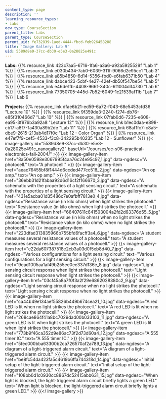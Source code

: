 ```yaml
---
content_type: page
description: ''
learning_resource_types:
- Labs
ocw_type: CourseSection
parent_title: Labs
parent_type: CourseSection
parent_uid: fe732839-1aed-4444-fbcd-feb926458288
title: 'Image Gallery: Lab 9'
uid: 5589d8e9-37cc-db30-e5e3-0a28025e491c
---
```


**Labs:** {{% resource_link 423c7aa5-6716-1fa6-a3a6-a92a5925529f "Lab 1" %}} | {{% resource_link e030b434-7ab0-6039-311f-9066d2e95cc1 "Lab 3" %}} | {{% resource_link a85b4850-6d14-5356-fbd0-e6fab6371b50 "Lab 4" %}} | {{% resource_link dabce423-5cbf-4e27-42ef-db50f547be54 "Lab 5" %}} | {{% resource_link e46de1fb-4408-966f-340c-6f1004d34730 "Lab 6" %}} | {{% resource_link 77350705-445d-7b52-6049-1c21539af11b "Lab 7" %}} | Lab 9

**Projects:** {{% resource_link dfae6b21-ed59-6a72-f043-68e5453cfd36 "Lecture 10" %}} | {{% resource_link 9f359de3-2240-f274-db76-e85f310466d7 "Lab 10" %}} | {{% resource_link 07fab0d6-7235-e608-ea95-3f976b3a92a8 "Lecture 12" %}} | {{% resource_link b1ec0daa-e898-cb17-a8f7-1a430a89b2de "Lab 11" %}} | {{% resource_link 68af1fc7-c8a5-dbe9-2615-213ab4d17f0c "Lab 12 - Color Organ" %}} | {{% resource_link e47ef7f9-cef5-4533-f3c8-342295b40235 "Lab 12 - Sunflower" %}}
{{< image-gallery id="5589d8e9-37cc-db30-e5e3-0a28025e491c_nanogallery2" baseUrl="/courses/ec-s06-practical-electronics-fall-2004/" >}}
{{< image-gallery-item href="8a50e0598e3067995f4aa76c24e95c97_1.jpg" data-ngdesc="A photocell." text="A photocell." >}}
{{< image-gallery-item href="aeac76455bf8f1444d6ccded477cc518_2.jpg" data-ngdesc="An op amp." text="An op amp." >}}
{{< image-gallery-item href="36ebb31d21fabaa92d6d16cf2f166670_3.jpg" data-ngdesc="A schematic with the properties of a light sensing circuit." text="A schematic with the properties of a light sensing circuit." >}}
{{< image-gallery-item href="431e5acba01d35486c7e0afbff7813e0_4.jpg" data-ngdesc="Resistance value (in kilo ohms) when light strikes the photocell." text="Resistance value (in kilo ohms) when light strikes the photocell." >}}
{{< image-gallery-item href="66407611c641503004a2fd2d63376d55_5.jpg" data-ngdesc="Resistance value (in kilo ohms) when no light strikes the photocell." text="Resistance value (in kilo ohms) when no light strikes the photocell." >}}
{{< image-gallery-item href="223dfad313835966b755bfd6facff3a4_6.jpg" data-ngdesc="A student measures several resistance values of a photocell." text="A student measures several resistance values of a photocell." >}}
{{< image-gallery-item href="e22da607387518e2cb3a03d0f5eb8d40_7.jpg" data-ngdesc="Various configurations for a light sensing circuit." text="Various configurations for a light sensing circuit." >}}
{{< image-gallery-item href="9ead1005aa1af49b255ee0ee337d136e_8.jpg" data-ngdesc="Light sensing circuit response when light strikes the photocell." text="Light sensing circuit response when light strikes the photocell." >}}
{{< image-gallery-item href="03cf45a8a7f0f3a2f29e6862028380c2_9.jpg" data-ngdesc="Light sensing circuit response when no light strikes the photocell." text="Light sensing circuit response when no light strikes the photocell." >}}
{{< image-gallery-item href="ca44b49e134aef55826b449b674cea21_10.jpg" data-ngdesc="A red LED is lit when no light strikes the photocell." text="A red LED is lit when no light strikes the photocell." >}}
{{< image-gallery-item href="268cae864f41a8bc7029dad00b033103_11.jpg" data-ngdesc="A green LED is lit when light strikes the photocell." text="A green LED is lit when light strikes the photocell." >}}
{{< image-gallery-item href="773b9f46ca352d9e86ac73f2d73d60a4_12.jpg" data-ngdesc="A 555 timer IC." text="A 555 timer IC." >}}
{{< image-gallery-item href="5fec000bba63300b2ca726570af2a789_13.jpg" data-ngdesc="A diagram of a light-triggered alarm circuit." text="A diagram of a light-triggered alarm circuit." >}}
{{< image-gallery-item href="be8fc54da423fa5c4619b6ffa744318d_14.jpg" data-ngdesc="Initial setup of the light-triggered alarm circuit." text="Initial setup of the light-triggered alarm circuit." >}}
{{< image-gallery-item href="108bb0d1c0930cc8867dc52415abb631_15.jpg" data-ngdesc="When light is blocked, the light-triggered alarm circuit briefly lights a green LED." text="When light is blocked, the light-triggered alarm circuit briefly lights a green LED." >}}
{{</ image-gallery >}}
